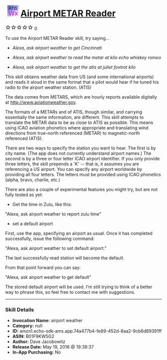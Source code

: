 # &nbsp;<img src="skill_icon" alt="Airport METAR Reader icon" width="36"> [Airport METAR Reader](http://alexa.amazon.com/#skills/amzn1.echo-sdk-ams.app.74a477b4-fe89-452d-8aa2-9cb6d89391ff)
![0 stars](../../images/ic_star_border_black_18dp_1x.png)![0 stars](../../images/ic_star_border_black_18dp_1x.png)![0 stars](../../images/ic_star_border_black_18dp_1x.png)![0 stars](../../images/ic_star_border_black_18dp_1x.png)![0 stars](../../images/ic_star_border_black_18dp_1x.png) 0

To use the Airport METAR Reader skill, try saying...

* *Alexa, ask airport weather to get Cincinnati*

* *Alexa, ask airport weather to read the metar at kilo echo whiskey romeo*

* *Alexa, ask airport weather to get the atis at juliet foxtrot kilo*

This skill obtains weather data from US (and some international airports) and reads it aloud in the same format that a pilot would hear if he tuned his radio to the airport weather station. (ATIS)

The data comes from METARS, which are hourly reports available digitally at http://www.aviationweather.gov.

The formats of a METARs and of ATIS, though similar, and carrying essentially the same information, are different. This skill attempts to translate the METAR data to be as close to ATIS as possible. This means using ICAO aviation phonetics where appropriate and translating wind directions from true-north referenced (METAR) to magnetic-north referenced (ATIS).

There are two ways to specify the station you want to hear. The first is by city name. (The app does not currently understand airport names.) The second is by a three or four letter ICAO airport identifier. If you only provide three letters, the skill prepends a 'K' -- that is, it assumes you are referencing a US airport. You can specify any airport worldwide by providing all four letters. The letters must be provided using ICAO phonetics (alpha, bravo, charlie, etc.)



There are also a couple of experimental features you might try, but are not fully tested as yet:

- Get the time in Zulu, like this:

 "Alexa, ask airport weather to report zulu time"

- set a default airport 
 
First, use the app, specifying an airport as usual. Once it has completed successfully, issue the following command: 

"Alexa, ask airport weather to set default airport."

The last successfully read station will become the default.

From that point forward you can say:

"Alexa, ask airport weather to get default"

The stored default airport will be used. I'm still trying to think of a better way to phrase this, so feel free to contact me with suggestions.

***

### Skill Details

* **Invocation Name:** airport weather
* **Category:** null
* **ID:** amzn1.echo-sdk-ams.app.74a477b4-fe89-452d-8aa2-9cb6d89391ff
* **ASIN:** B01F9KW5G2
* **Author:** Dave Jacobowitz
* **Release Date:** May 19, 2016 @ 19:38:37
* **In-App Purchasing:** No
